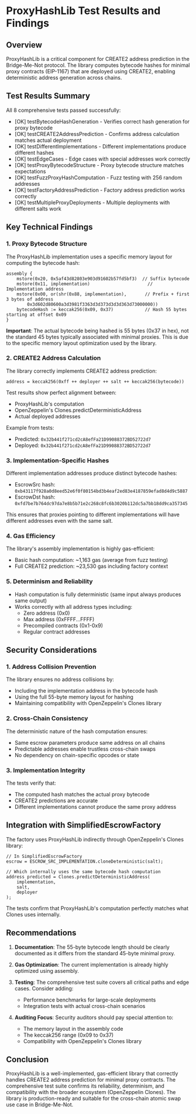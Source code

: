 # ProxyHashLib Test Results and Findings

## Overview
ProxyHashLib is a critical component for CREATE2 address prediction in the Bridge-Me-Not protocol. The library computes bytecode hashes for minimal proxy contracts (EIP-1167) that are deployed using CREATE2, enabling deterministic address generation across chains.

## Test Results Summary
All 8 comprehensive tests passed successfully:
- [OK] testBytecodeHashGeneration - Verifies correct hash generation for proxy bytecode
- [OK] testCREATE2AddressPrediction - Confirms address calculation matches actual deployment
- [OK] testDifferentImplementations - Different implementations produce different hashes
- [OK] testEdgeCases - Edge cases with special addresses work correctly
- [OK] testProxyBytecodeStructure - Proxy bytecode structure matches expectations
- [OK] testFuzzProxyHashComputation - Fuzz testing with 256 random addresses
- [OK] testFactoryAddressPrediction - Factory address prediction works correctly
- [OK] testMultipleProxyDeployments - Multiple deployments with different salts work

## Key Technical Findings

### 1. Proxy Bytecode Structure
The ProxyHashLib implementation uses a specific memory layout for computing the bytecode hash:

```solidity
assembly {
    mstore(0x20, 0x5af43d82803e903d91602b57fd5bf3)  // Suffix bytecode
    mstore(0x11, implementation)                      // Implementation address
    mstore(0x00, or(shr(0x88, implementation),       // Prefix + first 3 bytes of address
        0x3d602d80600a3d3981f3363d3d373d3d3d363d73000000))
    bytecodeHash := keccak256(0x09, 0x37)            // Hash 55 bytes starting at offset 0x09
}
```

**Important**: The actual bytecode being hashed is 55 bytes (0x37 in hex), not the standard 45 bytes typically associated with minimal proxies. This is due to the specific memory layout optimization used by the library.

### 2. CREATE2 Address Calculation
The library correctly implements CREATE2 address prediction:
```
address = keccak256(0xff ++ deployer ++ salt ++ keccak256(bytecode))
```

Test results show perfect alignment between:
- ProxyHashLib's computation
- OpenZeppelin's Clones.predictDeterministicAddress
- Actual deployed addresses

Example from tests:
- Predicted: `0x32b441f271cd2cA8efFa21D99088372BD52722d7`
- Deployed: `0x32b441f271cd2cA8efFa21D99088372BD52722d7`

### 3. Implementation-Specific Hashes
Different implementation addresses produce distinct bytecode hashes:
- EscrowSrc hash: `0xb43117f928a0d8eed52e6f0f80154bd3b4eaf2ed83e4187859efad8d4d9c5887`
- EscrowDst hash: `0xfd7be7b764dc97da7e8b5b71e2c268c8fc6b3020b112dc5a7bb18dd9ca357345`

This ensures that proxies pointing to different implementations will have different addresses even with the same salt.

### 4. Gas Efficiency
The library's assembly implementation is highly gas-efficient:
- Basic hash computation: ~1,163 gas (average from fuzz testing)
- Full CREATE2 prediction: ~23,530 gas including factory context

### 5. Determinism and Reliability
- Hash computation is fully deterministic (same input always produces same output)
- Works correctly with all address types including:
  - Zero address (0x0)
  - Max address (0xFFFF...FFFF)
  - Precompiled contracts (0x1-0x9)
  - Regular contract addresses

## Security Considerations

### 1. Address Collision Prevention
The library ensures no address collisions by:
- Including the implementation address in the bytecode hash
- Using the full 55-byte memory layout for hashing
- Maintaining compatibility with OpenZeppelin's Clones library

### 2. Cross-Chain Consistency
The deterministic nature of the hash computation ensures:
- Same escrow parameters produce same address on all chains
- Predictable addresses enable trustless cross-chain swaps
- No dependency on chain-specific opcodes or state

### 3. Implementation Integrity
The tests verify that:
- The computed hash matches the actual proxy bytecode
- CREATE2 predictions are accurate
- Different implementations cannot produce the same proxy address

## Integration with SimplifiedEscrowFactory

The factory uses ProxyHashLib indirectly through OpenZeppelin's Clones library:

```solidity
// In SimplifiedEscrowFactory
escrow = ESCROW_SRC_IMPLEMENTATION.cloneDeterministic(salt);

// Which internally uses the same bytecode hash computation
address predicted = Clones.predictDeterministicAddress(
    implementation,
    salt,
    deployer
);
```

The tests confirm that ProxyHashLib's computation perfectly matches what Clones uses internally.

## Recommendations

1. **Documentation**: The 55-byte bytecode length should be clearly documented as it differs from the standard 45-byte minimal proxy.

2. **Gas Optimization**: The current implementation is already highly optimized using assembly.

3. **Testing**: The comprehensive test suite covers all critical paths and edge cases. Consider adding:
   - Performance benchmarks for large-scale deployments
   - Integration tests with actual cross-chain scenarios

4. **Auditing Focus**: Security auditors should pay special attention to:
   - The memory layout in the assembly code
   - The keccak256 range (0x09 to 0x37)
   - Compatibility with OpenZeppelin's Clones library

## Conclusion

ProxyHashLib is a well-implemented, gas-efficient library that correctly handles CREATE2 address prediction for minimal proxy contracts. The comprehensive test suite confirms its reliability, determinism, and compatibility with the broader ecosystem (OpenZeppelin Clones). The library is production-ready and suitable for the cross-chain atomic swap use case in Bridge-Me-Not.